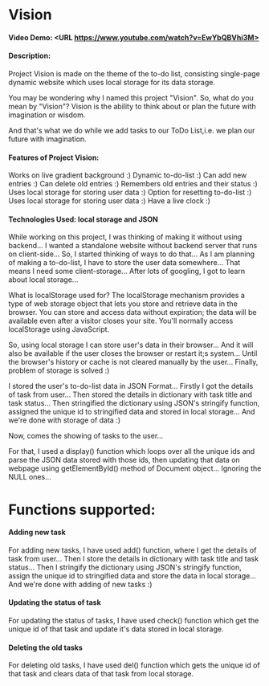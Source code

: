 # Vision
#### Video Demo:  <URL https://www.youtube.com/watch?v=EwYbQBVhi3M>
#### Description:
Project Vision is made on the theme of the to-do list, consisting single-page dynamic website which uses local storage for its data storage.

You may be wondering why I named this project "Vision". So, what do you mean by "Vision"? Vision is the ability to think about or plan the future with imagination or wisdom.

And that's what we do while we add tasks to our ToDo List,i.e. we plan our future with imagination.

#### Features of Project Vision:

Works on live gradient background :) Dynamic to-do-list :) Can add new entries :) Can delete old entries :) Remembers old entries and their status :) Uses local storage for storing user data :) Option for resetting to-do-list :) Uses local storage for storing user data :) Have a live clock :)

#### Technologies Used: local storage and JSON
While working on this project, I was thinking of making it without using backend... I wanted a standalone website without backend server that runs on client-side... So, I started thinking of ways to do that... As I am planning of making a to-do-list, I have to store the user data somewhere... That means I need some client-storage... After lots of googling, I got to learn about local storage...

What is localStorage used for?
The localStorage mechanism provides a type of web storage object that lets you store and retrieve data in the browser. You can store and access data without expiration; the data will be available even after a visitor closes your site. You'll normally access localStorage using JavaScript.

So, using local storage I can store user's data in their browser... And it will also be available if the user closes the browser or restart it;s system... Until the browser's history or cache is not cleared manually by the user... Finally, problem of storage is solved :)

I stored the user's to-do-list data in JSON Format... Firstly I got the details of task from user... Then stored the details in dictionary with task title and task status... Then stringified the dictionary using JSON's stringify function, assigned the unique id to stringified data and stored in local storage... And we're done with storage of data :)

Now, comes the showing of tasks to the user...

For that, I used a display() function which loops over all the unique ids and parse the JSON data stored with those ids, then updating that data on webpage using getElementById() method of Document object... Ignoring the NULL ones...

# Functions supported:
#### Adding new task
For adding new tasks, I have used add() function, where I get the details of task from user... Then I store the details in dictionary with task title and task status... Then I stringify the dictionary using JSON's stringify function, assign the unique id to stringified data and store the data in local storage... And we're done with adding of new tasks :)
#### Updating the status of task
For updating the status of tasks, I have used check() function which get the unique id of that task and update it's data stored in local storage.
#### Deleting the old tasks
For deleting old tasks, I have used del() function which gets the unique id of that task and clears data of that task from local storage.

